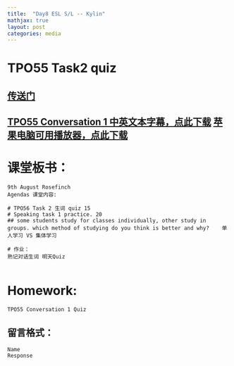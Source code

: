 ```yaml
---
title:  "Day8 ESL S/L -- Kylin"
mathjax: true
layout: post
categories: media
---
```

# TPO55 Task2 quiz 
[传送门](https://quizizz.com)
---
[TPO55 Conversation 1 中英文本字幕，点此下载](https://github.com/Royhowtohack/disk/blob/main/TPO55_C1_Campus%20Hotel.srt)
[苹果电脑可用播放器，点此下载](https://iina.io/)
---
# 课堂板书：

```
9th August Rosefinch
Agendas 课堂内容: 

# TPO56 Task 2 生词 quiz 15 
# Speaking task 1 practice. 20 
## some students study for classes individually, other study in groups. which method of studying do you think is better and why?    单人学习 VS 集体学习 

# 作业：
熟记对话生词 明天Quiz


```
# Homework:

```
TPO55 Conversation 1 Quiz

```
## 留言格式：
```Name ``` <br>
```Response```
